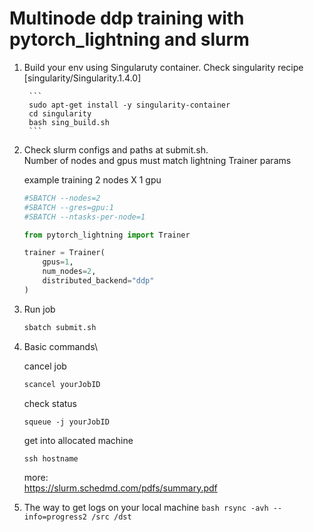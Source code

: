 # Multinode ddp training with pytorch_lightning and slurm
1.
    Build your env using Singularuty container.
    Check singularity recipe [singularity/Singularity.1.4.0] 

        ```
        sudo apt-get install -y singularity-container
        cd singularity
        bash sing_build.sh
        ```
2.
    Check slurm configs and paths at submit.sh.\
    Number of nodes and gpus must match lightning Trainer params

    example training 2 nodes X 1 gpu 

    ```bash
    #SBATCH --nodes=2
    #SBATCH --gres=gpu:1
    #SBATCH --ntasks-per-node=1
    ```

    ```python
    from pytorch_lightning import Trainer

    trainer = Trainer(
        gpus=1,
        num_nodes=2,
        distributed_backend="ddp"
    )
    ```

3.
    Run job

    ```bash
    sbatch submit.sh
    ```

4. Basic commands\

    cancel job
    ```bash
    scancel yourJobID
    ```

    check status
    ```
    squeue -j yourJobID
    ```

    get into allocated machine
    ```
    ssh hostname
    ```

    more:\
        https://slurm.schedmd.com/pdfs/summary.pdf

4. 
    The way to get logs on your local machine 
        ```bash
        rsync -avh --info=progress2 /src /dst
        ```